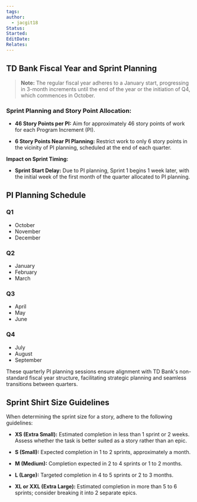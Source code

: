 ```yaml
---
tags: 
author:
  - jacgit18
Status: 
Started: 
EditDate: 
Relates:
---
```

## TD Bank Fiscal Year and Sprint Planning

> **Note:** The regular fiscal year adheres to a January start, progressing in 3-month increments until the end of the year or the initiation of Q4, which commences in October.

### **Sprint Planning and Story Point Allocation:**

- **46 Story Points per PI:** Aim for approximately 46 story points of work for each Program Increment (PI).

- **6 Story Points Near PI Planning:** Restrict work to only 6 story points in the vicinity of PI planning, scheduled at the end of each quarter.

**Impact on Sprint Timing:**

- **Sprint Start Delay:** Due to PI planning, Sprint 1 begins 1 week later, with the initial week of the first month of the quarter allocated to PI planning.

## PI Planning Schedule

### Q1
- October
- November
- December

### Q2
- January
- February
- March

### Q3
- April
- May
- June

### Q4
- July
- August
- September

These quarterly PI planning sessions ensure alignment with TD Bank's non-standard fiscal year structure, facilitating strategic planning and seamless transitions between quarters.

## Sprint Shirt Size Guidelines

When determining the sprint size for a story, adhere to the following guidelines:

- **XS (Extra Small):** Estimated completion in less than 1 sprint or 2 weeks. Assess whether the task is better suited as a story rather than an epic.

- **S (Small):** Expected completion in 1 to 2 sprints, approximately a month.

- **M (Medium):** Completion expected in 2 to 4 sprints or 1 to 2 months.

- **L (Large):** Targeted completion in 4 to 5 sprints or 2 to 3 months.

- **XL or XXL (Extra Large):** Estimated completion in more than 5 to 6 sprints; consider breaking it into 2 separate epics.